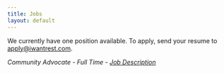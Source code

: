 ```yaml
---
title: Jobs
layout: default
---
```


We currently have one position available. To apply, send your resume to [apply@iwantrest.com](mailto:apply@iwantrest.com). 

_Community Advocate - Full Time - [Job Description](/uploads/REST-jobs_Community-Advocate_males.pdf)_
